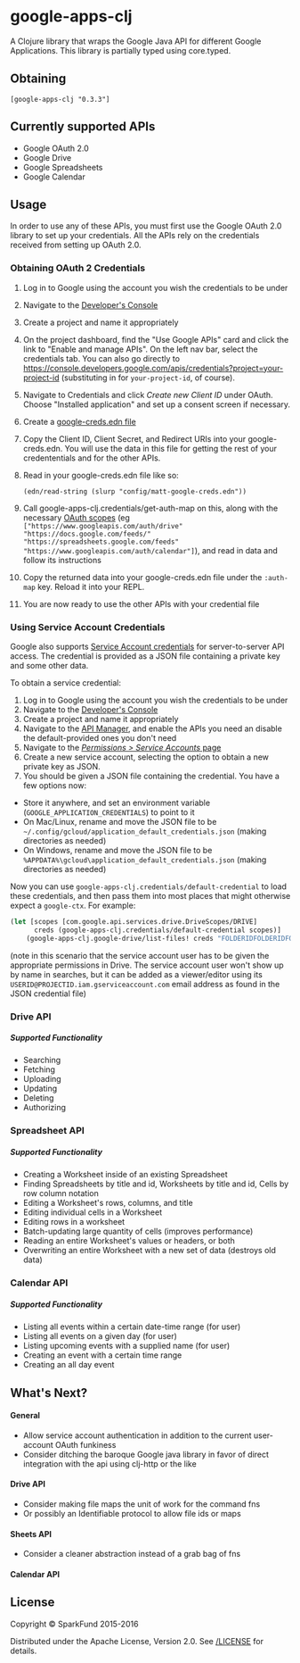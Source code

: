 # google-apps-clj

A Clojure library that wraps the Google Java API for different Google
Applications. This library is partially typed using core.typed.

## Obtaining

```
[google-apps-clj "0.3.3"]
```

## Currently supported APIs

* Google OAuth 2.0
* Google Drive
* Google Spreadsheets
* Google Calendar

## Usage
In order to use any of these APIs, you must first use the Google OAuth 2.0 library to set up your credentials. All the APIs rely on the credentials received from setting up OAuth 2.0.

### Obtaining OAuth 2 Credentials

1. Log in to Google using the account you wish the credentials to be under
2. Navigate to the [Developer's Console](https://console.developers.google.com)
3. Create a project and name it appropriately
4. On the project dashboard, find the "Use Google APIs" card and click the link to "Enable and manage APIs".  On the left nav bar, select the credentials tab.  You can also go directly to https://console.developers.google.com/apis/credentials?project=your-project-id (substituting in for `your-project-id`, of course).
5. Navigate to Credentials and click *Create new Client ID* under OAuth. Choose "Installed application" and set up a consent screen if necessary.
6. Create a [google-creds.edn file](https://github.com/dunn-mat/google-apps-clj/blob/master/config/google-creds.edn.template)
7. Copy the Client ID, Client Secret, and Redirect URIs into your google-creds.edn. You will use the data in this file for getting the rest of your credententials and for the other APIs.
8. Read in your google-creds.edn file like so:

     `(edn/read-string (slurp "config/matt-google-creds.edn"))`

9. Call google-apps-clj.credentials/get-auth-map on this, along with the necessary [OAuth scopes](https://developers.google.com/identity/protocols/googlescopes) (eg `["https://www.googleapis.com/auth/drive" "https://docs.google.com/feeds/" "https://spreadsheets.google.com/feeds" "https://www.googleapis.com/auth/calendar"]`), and read in data and follow its instructions
10. Copy the returned data into your google-creds.edn file under the `:auth-map` key. Reload it into your REPL.
11. You are now ready to use the other APIs with your credential file

### Using Service Account Credentials

Google also supports [Service Account credentials](https://developers.google.com/identity/protocols/OAuth2ServiceAccount)
for server-to-server API access.  The credential is provided as a JSON file containing a private key and some other data.

To obtain a service credential:

1. Log in to Google using the account you wish the credentials to be under
2. Navigate to the [Developer's Console](https://console.developers.google.com)
3. Create a project and name it appropriately
4. Navigate to the [API Manager](https://console.developers.google.com/apis/library), and enable the APIs you need an disable the default-provided ones you don't need
5. Navigate to the [_Permissions > Service Accounts_ page](https://console.developers.google.com/permissions/serviceaccounts)
6. Create a new service account, selecting the option to obtain a new private key as JSON.
7. You should be given a JSON file containing the credential.  You have a few options now:
  * Store it anywhere, and set an environment variable (`GOOGLE_APPLICATION_CREDENTIALS`) to point to it
  * On Mac/Linux, rename and move the JSON file to be `~/.config/gcloud/application_default_credentials.json` (making directories as needed)
  * On Windows, rename and move the JSON file to be `%APPDATA%\gcloud\application_default_credentials.json` (making directories as needed)

Now you can use `google-apps-clj.credentials/default-credential` to load these credentials, and then
pass them into most places that might otherwise expect a `google-ctx`.  For example:

```clj
(let [scopes [com.google.api.services.drive.DriveScopes/DRIVE]
      creds (google-apps-clj.credentials/default-credential scopes)]
    (google-apps-clj.google-drive/list-files! creds "FOLDERIDFOLDERIDFOLDERIDFOLD"))
```

(note in this scenario that the service account user has to be given the appropriate permissions in Drive.
The service account user won't show up by name in searches, but it can be added as a viewer/editor using its
`USERID@PROJECTID.iam.gserviceaccount.com` email address as found in the JSON credential file)


### Drive API

##### Supported Functionality

* Searching
* Fetching
* Uploading
* Updating
* Deleting
* Authorizing

### Spreadsheet API

##### Supported Functionality

* Creating a Worksheet inside of an existing Spreadsheet
* Finding Spreadsheets by title and id, Worksheets by title and id, Cells by row column notation
* Editing a Worksheet's rows, columns, and title
* Editing individual cells in a Worksheet
* Editing rows in a worksheet
* Batch-updating large quantity of cells (improves performance)
* Reading an entire Worksheet's values or headers, or both
* Overwriting an entire Worksheet with a new set of data (destroys old data)

### Calendar API

##### Supported Functionality

* Listing all events within a certain date-time range (for user)
* Listing all events on a given day (for user)
* Listing upcoming events with a supplied name (for user)
* Creating an event with a certain time range
* Creating an all day event

## What's Next?

#### General

* Allow service account authentication in addition to the current
  user-account OAuth funkiness
* Consider ditching the baroque Google java library in favor of
  direct integration with the api using clj-http or the like

#### Drive API
* Consider making file maps the unit of work for the command fns
* Or possibly an Identifiable protocol to allow file ids or maps

#### Sheets API
* Consider a cleaner abstraction instead of a grab bag of fns

#### Calendar API

## License

Copyright © SparkFund 2015-2016

Distributed under the Apache License, Version 2.0. See [/LICENSE](LICENSE) for details.
